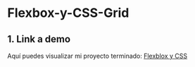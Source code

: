 # Flexbox-y-CSS-Grid

## 1. Link a demo
Aquí puedes visualizar mi proyecto terminado: [Flexblox y CSS](https://joyful-sherbet-ce2526.netlify.app/)
